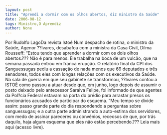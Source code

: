 ```yaml
---
layout: post
title: "Aprendi a dormir com os olhos abertos, diz ministro da Saúde"
date: 2006-08-12
tags: Ministro,O Aprendiz
author: None
---
```

Por Rudolfo LagoDa revista Istoé
Num despacho de rotina, o ministro da Saúde, Agenor ??lvares, desabafou com a ministra da Casa Civil, Dilma Rousseff: “Estou tendo que aprender a dormir com os dois olhos abertos.??? Não é para menos. Ele trabalha na boca de um vulcão, que na semana passada entrou em franca erupção. 
O relatório final da CPI dos Sanguessugas pediu a cassação de nada menos que 69 deputados e três senadores, todos eles com longas relações com os executivos da Saúde. Na sala de guerra em que seu gabinete se transformou, ??lvares contou a ISTOÉ como passou a atuar desde que, em junho, logo depois de assumir o posto deixado pelo antecessor Saraiva Felipe, foi informado de que agentes da Pol?cia Federal estavam na porta do prédio para arrastar presos os funcionários acusados de participar do esquema. 
“Meu tempo se divide assim: passo grande parte do dia respondendo a perguntas sobre sanguessugas; e a outra parte administrando a auto-estima dos servidores, com medo de assinar pareceres ou convênios, receosos de que, por trás daquilo, haja algum esquema que eles não estão percebendo.???
Leia mais aqui (acesso livre). 